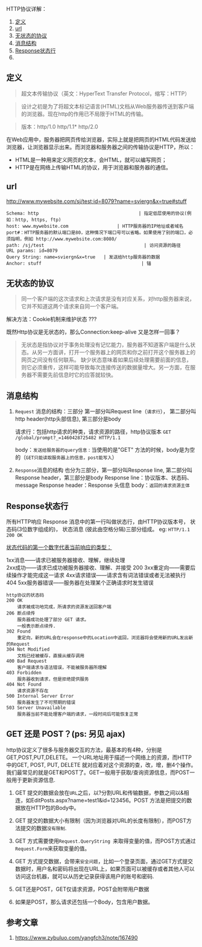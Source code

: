 HTTP协议详解：
 1. [定义](#define)
 2. [url](#url)
 3. [无状态的协议](#noStatus)
 4. [消息结构](#msgStru)
 5. [Response状态行](#status)
 6. 

## 定义 <a name="define"></a>   

> 超文本传输协议（英文：HyperText Transfer Protocol，缩写：HTTP）

> 设计之初是为了将超文本标记语言(HTML)文档从Web服务器传送到客户端的浏览器。现在http的作用已不局限于HTML的传输。

> 版本：http/1.0 http/1.1* http/2.0

在Web应用中，服务器把网页传给浏览器，实际上就是把网页的HTML代码发送给浏览器，让浏览器显示出来。而浏览器和服务器之间的传输协议是HTTP，所以：
 
  - HTML是一种用来定义网页的文本，会HTML，就可以编写网页；
  - HTTP是在网络上传输HTML的协议，用于浏览器和服务器的通信。

  
## url  <a name="url"></a>   
 http://www.mywebsite.com/sj/test;id=8079?name=sviergn&x=true#stuff

	Schema: http                                     | 指定低层使用的协议(例如：http, https, ftp)
	host: www.mywebsite.com                  | HTTP服务器的IP地址或者域名
	port#：HTTP服务器的默认端口是80，这种情况下端口号可以省略。如果使用了别的端口，必须指明，例如 http://www.mywebsite.com:8080/
	path: /sj/test                                     | 访问资源的路径
	URL params: id=8079
	Query String: name=sviergn&x=true   | 发送给http服务器的数据
	Anchor: stuff                                     | 锚


## 无状态的协议  <a name="noStatus"></a>   

> 同一个客户端的这次请求和上次请求是没有对应关系，对http服务器来说，它并不知道这两个请求来自同一个客户端。

解决方法：Cookie机制来维护状态  ??? 

既然Http协议是无状态的，那么Connection:keep-alive 又是怎样一回事？

> 无状态是指协议对于事务处理没有记忆能力，服务器不知道客户端是什么状态。从另一方面讲，打开一个服务器上的网页和你之前打开这个服务器上的网页之间没有任何联系。
> 缺少状态意味着如果后续处理需要前面的信息，则它必须重传，这样可能导致每次连接传送的数据量增大。另一方面，在服务器不需要先前信息时它的应答就较快。

##  消息结构  <a name="msgStru"></a>   
1. `Request` 消息的结构：三部分
	第一部分叫Request line（`请求行`）， 第二部分叫http header(http头部信息), 第三部分是body

	请求行：包括http请求的种类，请求资源的路径，http协议版本   `GET /global/prompt?_=1460428725482 HTTP/1.1`

	body：`发送给服务器的query信息` :  当使用的是"GET" 方法的时候，body是为空的（`GET只能读取服务器上的信息，post能写入`）
2. `Response`消息的结构
	也分为三部分，第一部分叫Response line, 第二部分叫Response header，第三部分是body
	Response line：协议版本、状态码、message
	Response header：Response 头信息
	body：`返回的请求资源主体 `



## Response状态行 <a name="status"></a>   

所有HTTP响应 Response 消息中的第一行叫做状态行，由HTTP协议版本号， 状态码(3位数字组成的)， 状态消息 (彼此由空格分隔)三部分组成。  eg: `HTTP/1.1 200 OK`

[状态代码的第一个数字代表当前响应的类型：](http://tool.oschina.net/commons?type=5)

1xx消息——请求已被服务器接收、理解，继续处理                           
2xx成功——请求已成功被服务器接收、理解、并接受 200
3xx重定向——需要后续操作才能完成这一请求 
4xx请求错误——请求含有词法错误或者无法被执行 404
5xx服务器错误——服务器在处理某个正确请求时发生错误


```
http协议的状态码
200 OK 
	请求被成功地完成，所请求的资源发送回客户端
206 断点续传
	服务器成功处理了部分 GET 请求。
	一般表示断点续传.
302 Found 
	重定向，新的URL会在response中的Location中返回，浏览器将会使用新的URL发出新的Request
304 Not Modified 
	文档已经被缓存，直接从缓存调用
400 Bad Request 
	客户端请求与语法错误，不能被服务器所理解 
403 Forbidden 
	服务器收到请求，但是拒绝提供服务 
404 Not Found 
	请求资源不存在
500 Internal Server Error 
	服务器发生了不可预期的错误 
503 Server Unavailable 
	服务器当前不能处理客户端的请求，一段时间后可能恢复正常
```

## <a name="getOrPost">  GET 还是 POST？</a>(ps: 另见 ajax)
http协议定义了很多与服务器交互的方法，最基本的有4种，分别是GET,POST,PUT,DELETE。 一个URL地址用于描述一个网络上的资源，而HTTP中的GET, POST, PUT, DELETE 就对应着对这个资源的查，改，增，删4个操作。 我们最常见的就是GET和POST了。GET一般用于获取/查询资源信息，而POST一般用于更新资源信息.

1. GET 提交的数据会放在`URL`之后，以?分割URL和传输数据，参数之间以&相连，如EditPosts.aspx?name=test1&id=123456。POST 方法是把提交的数据放在HTTP包的Body中。

2. GET 提交的数据大小有限制（因为浏览器对URL的长度有限制），而POST方法提交的数据`没有限制`.

3. GET 方式需要使用`Request.QueryString `来取得变量的值，而POST方式通过`Request.Form`来获取变量的值。

4. GET 方式提交数据，会带来`安全问题`，比如一个登录页面，通过GET方式提交数据时，用户名和密码将出现在URL上，如果页面可以被缓存或者其他人可以访问这台机器，就可以从历史记录获得该用户的账号和密码. 

5. GET还是POST，GET仅请求资源，POST会附带用户数据

6. 如果是POST，那么请求还包括一个Body，包含用户数据。


## 参考文章
1. https://www.zybuluo.com/yangfch3/note/167490
